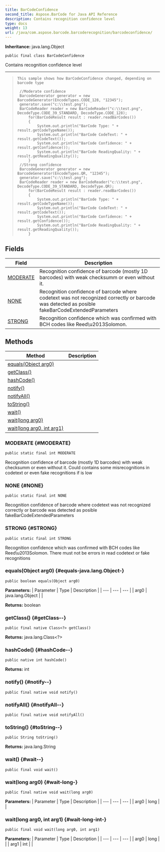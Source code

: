 ```yaml
---
title: BarCodeConfidence
second_title: Aspose.BarCode for Java API Reference
description: Contains recognition confidence level
type: docs
weight: 13
url: /java/com.aspose.barcode.barcoderecognition/barcodeconfidence/
---
```

**Inheritance:**
java.lang.Object
```
public final class BarCodeConfidence
```

Contains recognition confidence level

--------------------

> ```
> This sample shows how BarCodeConfidence changed, depending on barcode type
>  
>  //Moderate confidence
>  BarcodeGenerator generator = new BarcodeGenerator(EncodeTypes.CODE_128, "12345");
>  generator.save("c:\\test.png");
>  BarCodeReader reader = new BarCodeReader("c:\\test.png", DecodeType.CODE_39_STANDARD, DecodeType.CODE_128);
>      for(BarCodeResult result : reader.readBarCodes())
>      {
>          System.out.println("BarCode Type: " + result.getCodeTypeName());
>          System.out.println("BarCode CodeText: " + result.getCodeText());
>          System.out.println("BarCode Confidence: " + result.getConfidence());
>          System.out.println("BarCode ReadingQuality: " + result.getReadingQuality());
>      }
>  //Strong confidence
>  BarcodeGenerator generator = new BarcodeGenerator(EncodeTypes.QR, "12345");
>  generator.save("c:\\test.png");
>  BarCodeReader reader = new BarCodeReader("c:\\test.png", DecodeType.CODE_39_STANDARD, DecodeType.QR);
>      for(BarCodeResult result : reader.readBarCodes())
>      {
>          System.out.println("BarCode Type: " + result.getCodeTypeName());
>          System.out.println("BarCode CodeText: " + result.getCodeText());
>          System.out.println("BarCode Confidence: " + result.getConfidence());
>          System.out.println("BarCode ReadingQuality: " + result.getReadingQuality());
>      }
> ```
## Fields

| Field | Description |
| --- | --- |
| [MODERATE](#MODERATE) | Recognition confidence of barcode (mostly 1D barcodes) with weak checksumm or even without it. |
| [NONE](#NONE) | Recognition confidence of barcode where codetext was not recognized correctly or barcode was detected as posible fakeBarCodeExtendedParameters |
| [STRONG](#STRONG) | Recognition confidence which was confirmed with BCH codes like Reed\\u2013Solomon. |
## Methods

| Method | Description |
| --- | --- |
| [equals(Object arg0)](#equals-java.lang.Object-) |  |
| [getClass()](#getClass--) |  |
| [hashCode()](#hashCode--) |  |
| [notify()](#notify--) |  |
| [notifyAll()](#notifyAll--) |  |
| [toString()](#toString--) |  |
| [wait()](#wait--) |  |
| [wait(long arg0)](#wait-long-) |  |
| [wait(long arg0, int arg1)](#wait-long-int-) |  |
### MODERATE {#MODERATE}
```
public static final int MODERATE
```


Recognition confidence of barcode (mostly 1D barcodes) with weak checksumm or even without it. Could contains some misrecognitions in codetext or even fake recognitions if is low

### NONE {#NONE}
```
public static final int NONE
```


Recognition confidence of barcode where codetext was not recognized correctly or barcode was detected as posible fakeBarCodeExtendedParameters

### STRONG {#STRONG}
```
public static final int STRONG
```


Recognition confidence which was confirmed with BCH codes like Reed\\u2013Solomon. There must not be errors in read codetext or fake recognitions

### equals(Object arg0) {#equals-java.lang.Object-}
```
public boolean equals(Object arg0)
```




**Parameters:**
| Parameter | Type | Description |
| --- | --- | --- |
| arg0 | java.lang.Object |  |

**Returns:**
boolean
### getClass() {#getClass--}
```
public final native Class<?> getClass()
```




**Returns:**
java.lang.Class<?>
### hashCode() {#hashCode--}
```
public native int hashCode()
```




**Returns:**
int
### notify() {#notify--}
```
public final native void notify()
```




### notifyAll() {#notifyAll--}
```
public final native void notifyAll()
```




### toString() {#toString--}
```
public String toString()
```




**Returns:**
java.lang.String
### wait() {#wait--}
```
public final void wait()
```




### wait(long arg0) {#wait-long-}
```
public final native void wait(long arg0)
```




**Parameters:**
| Parameter | Type | Description |
| --- | --- | --- |
| arg0 | long |  |

### wait(long arg0, int arg1) {#wait-long-int-}
```
public final void wait(long arg0, int arg1)
```




**Parameters:**
| Parameter | Type | Description |
| --- | --- | --- |
| arg0 | long |  |
| arg1 | int |  |

